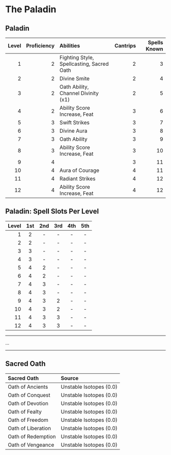# The Paladin

## Paladin

| Level | Proficiency | Abilities                                 | Cantrips | Spells Known |
| ----: | ----------: | :---------------------------------------- | -------: | -----------: |
|     1 |           2 | Fighting Style, Spellcasting, Sacred Oath |        2 |            3 |
|     2 |           2 | Divine Smite                              |        2 |            4 |
|     3 |           2 | Oath Ability, Channel Divinity (x1)       |        2 |            5 |
|     4 |           2 | Ability Score Increase, Feat              |        3 |            6 |
|     5 |           3 | Swift Strikes                             |        3 |            7 |
|     6 |           3 | Divine Aura                               |        3 |            8 |
|     7 |           3 | Oath Ability                              |        3 |            9 |
|     8 |           3 | Ability Score Increase, Feat              |        3 |           10 |
|     9 |           4 |                                           |        3 |           11 |
|    10 |           4 | Aura of Courage                           |        4 |           11 |
|    11 |           4 | Radiant Strikes                           |        4 |           12 |
|    12 |           4 | Ability Score Increase, Feat              |        4 |           12 |

## Paladin: Spell Slots Per Level

| Level |  1st  |  2nd  |  3rd  |  4th  |  5th  |
| ----: | :---: | :---: | :---: | :---: | :---: |
|     1 |   2   |   -   |   -   |   -   |   -   |
|     2 |   2   |   -   |   -   |   -   |   -   |
|     3 |   3   |   -   |   -   |   -   |   -   |
|     4 |   3   |   -   |   -   |   -   |   -   |
|     5 |   4   |   2   |   -   |   -   |   -   |
|     6 |   4   |   2   |   -   |   -   |   -   |
|     7 |   4   |   3   |   -   |   -   |   -   |
|     8 |   4   |   3   |   -   |   -   |   -   |
|     9 |   4   |   3   |   2   |   -   |   -   |
|    10 |   4   |   3   |   2   |   -   |   -   |
|    11 |   4   |   3   |   3   |   -   |   -   |
|    12 |   4   |   3   |   3   |   -   |   -   |

---

...

---

## Sacred Oath

| Sacred Oath        | Source                  |
| :----------------- | :---------------------- |
| Oath of Ancients   | Unstable Isotopes (0.0) |
| Oath of Conquest   | Unstable Isotopes (0.0) |
| Oath of Devotion   | Unstable Isotopes (0.0) |
| Oath of Fealty     | Unstable Isotopes (0.0) |
| Oath of Freedom    | Unstable Isotopes (0.0) |
| Oath of Liberation | Unstable Isotopes (0.0) |
| Oath of Redemption | Unstable Isotopes (0.0) |
| Oath of Vengeance  | Unstable Isotopes (0.0) |



